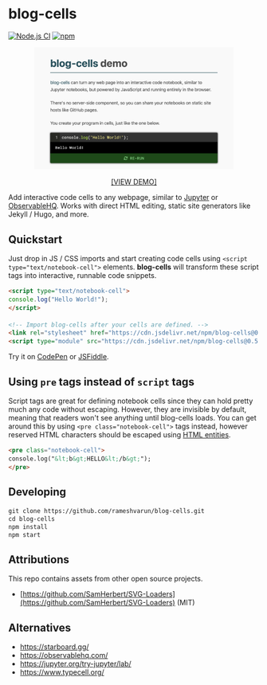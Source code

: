 # blog-cells
[![Node.js CI](https://github.com/rameshvarun/blog-cells/actions/workflows/node.js.yml/badge.svg)](https://github.com/rameshvarun/blog-cells/actions/workflows/node.js.yml)
[![npm](https://img.shields.io/npm/v/blog-cells)](https://www.npmjs.com/package/blog-cells)

<a href="https://rameshvarun.github.io/blog-cells/">
<p align="center"><img width="400px" src="./screenshot.png"></img></p>
<p align="center">[VIEW DEMO]</p>
</a>

Add interactive code cells to any webpage, similar to [Jupyter](https://jupyter.org/) or [ObservableHQ](https://observablehq.com/). Works with direct HTML editing, static site generators like Jekyll / Hugo, and more.

## Quickstart

Just drop in JS / CSS imports and start creating code cells using `<script type="text/notebook-cell">` elements. <b>blog-cells</b> will transform these script tags into interactive, runnable code snippets.

```html
<script type="text/notebook-cell">
console.log("Hello World!");
</script>

<!-- Import blog-cells after your cells are defined. -->
<link rel="stylesheet" href="https://cdn.jsdelivr.net/npm/blog-cells@0.5.0/dist/blog-cells.css" />
<script type="module" src="https://cdn.jsdelivr.net/npm/blog-cells@0.5.0/dist/blog-cells.js"></script>
```

Try it on [CodePen](https://codepen.io/varunramesh/pen/WNYVNQQ) or [JSFiddle](https://jsfiddle.net/varunramesh/o217xpc5/9/).

## Using `pre` tags instead of `script` tags

Script tags are great for defining notebook cells since they can hold pretty much any code without escaping. However, they are invisible by default, meaning that readers won't see anything until blog-cells loads. You can get around this by using `<pre class="notebook-cell">` tags instead, however reserved HTML characters should be escaped using [HTML entities](https://developer.mozilla.org/en-US/docs/Glossary/Entity).

```html
<pre class="notebook-cell">
console.log("&lt;b&gt;HELLO&lt;/b&gt;");
</pre>
```

## Developing

```
git clone https://github.com/rameshvarun/blog-cells.git
cd blog-cells
npm install
npm start
```

## Attributions

This repo contains assets from other open source projects.

- [https://github.com/SamHerbert/SVG-Loaders](https://github.com/SamHerbert/SVG-Loaders) (MIT)

## Alternatives
- https://starboard.gg/
- https://observablehq.com/
- https://jupyter.org/try-jupyter/lab/
- https://www.typecell.org/
